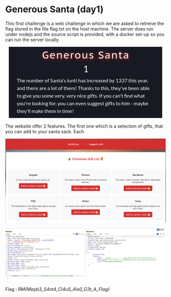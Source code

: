 # Generous Santa (day1)

This first challenge is a web challenge in which we are asked to retreive the flag stored in the file flag.txt on the host machine. The server does run under nodejs and the source script is provided, with a docker set-up so you can run the server locally. 
<p align="center">
  <img src="Screenshots/S1.png" alt="Desc">
</p>
The website offer 2 features. The first one which is a selection of gifts, that you can add to your santa sack. Each
<p>
  <img src="Screenshots/S8.png" alt="Desc">
</p>
<p>
  <img src="Screenshots/S2.png" alt="Desc">
</p>

Flag : _RM{Mayb3_S4nt4_Cl4uS_Als0_G3t_A_Flag}_
